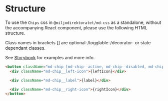 # Structure

To use the `Chips` css in `@miljodirektoratet/md-css` as a standalone, without the accompanying React component, please use the following HTML structure.

Class names in brackets [] are optional-/togglable-/decorator- or state dependant classes.

See [Storybook](https://miljodir.github.io/md-components) for examples and more info.

```html
<button className="md-chip [md-chip--active, md-chip--disabled, md-chip--solid]">
  <div className="md-chip__left-icon">{leftIcon}</div>

  <div className="md-chip__label">{label}</div>

  <div className="md-chip__right-icon">{rightIcon}</div>
</button>
```
